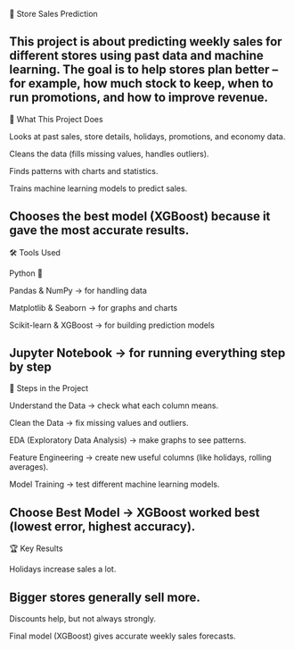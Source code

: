 🏬 Store Sales Prediction

This project is about predicting weekly sales for different stores using past data and machine learning.
The goal is to help stores plan better – for example, how much stock to keep, when to run promotions, and how to improve revenue.
------------------------------------------------------------------------------------------------------------------------------------------

📌 What This Project Does

Looks at past sales, store details, holidays, promotions, and economy data.

Cleans the data (fills missing values, handles outliers).

Finds patterns with charts and statistics.

Trains machine learning models to predict sales.

Chooses the best model (XGBoost) because it gave the most accurate results.
------------------------------------------------------------------------------------------------------------------------------------------

🛠️ Tools Used

Python 🐍

Pandas & NumPy → for handling data

Matplotlib & Seaborn → for graphs and charts

Scikit-learn & XGBoost → for building prediction models

Jupyter Notebook → for running everything step by step
------------------------------------------------------------------------------------------------------------------------------------------

🔎 Steps in the Project

Understand the Data → check what each column means.

Clean the Data → fix missing values and outliers.

EDA (Exploratory Data Analysis) → make graphs to see patterns.

Feature Engineering → create new useful columns (like holidays, rolling averages).

Model Training → test different machine learning models.

Choose Best Model → XGBoost worked best (lowest error, highest accuracy).
------------------------------------------------------------------------------------------------------------------------------------------

🏆 Key Results

Holidays increase sales a lot.

Bigger stores generally sell more.
------------------------------------------------------------------------------------------------------------------------------------------

Discounts help, but not always strongly.

Final model (XGBoost) gives accurate weekly sales forecasts.
